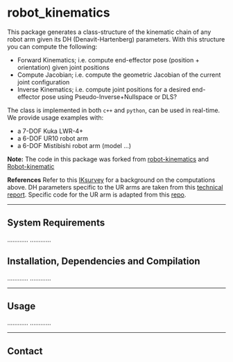 # robot_kinematics

This package generates a class-structure of the kinematic chain of any robot arm given its DH (Denavit-Hartenberg) parameters. With this structure you can compute the following:
- Forward Kinematics; i.e. compute end-effector pose (position + orientation) given joint positions
- Compute Jacobian; i.e. compute the geometric Jacobian of the current joint configuration
- Inverse Kinematics; i.e. compute joint positions for a desired end-effector pose using Pseudo-Inverse+Nullspace or DLS?

The class is implemented in both `c++` and `python`, can be used in real-time. We provide usage examples with: 
 * a 7-DOF Kuka LWR-4+
 * a 6-DOF UR10 robot arm 
 * a 6-DOF Mistibishi robot arm (model ...)

**Note:** The code in this package was forked from [robot-kinematics](https://github.com/epfl-lasa/robot-kinematics) and [Robot-kinematic](https://github.com/epfl-lasa/Robot-kinematic)

**References** Refer to this [IKsurvey](https://www.math.ucsd.edu/~sbuss/ResearchWeb/ikmethods/iksurvey.pdf) for a background on the computations above. DH parameters specific to the UR arms are taken from this [technical report](https://smartech.gatech.edu/bitstream/handle/1853/50782/ur_kin_tech_report_1.pdf). Specific code for the UR arm is adapted from this [repo](https://github.com/mc-capolei/python-Universal-robot-kinematics).

---
## System Requirements
............
............


## Installation, Dependencies and Compilation
............
............



---
## Usage
............
............


---
## Contact
